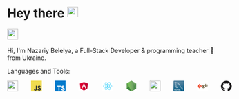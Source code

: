 <h1>Hey there <img style='width: 25px; height: 25px' src='https://camo.githubusercontent.com/d552948e7884c41fde2d32b9221d79f0df2076c7d824aaab954ca93f53d95884/68747470733a2f2f6d656469612e67697068792e636f6d2f6d656469612f6876524a434c467a6361737252346961377a2f67697068792e676966'/> </h1>

<a href='www.linkedin.com/in/назарій-белеля-076a63233'> <img style='width: 25px; height: 25px' src='https://camo.githubusercontent.com/70a7364e4cab5012925da3ac158a64a992e400152b366dbb71b90fef4b4a1264/68747470733a2f2f63646e2e6a7364656c6976722e6e65742f6e706d2f73696d706c652d69636f6e734076332f69636f6e732f6c696e6b6564696e2e737667'/> </a>


Hi, I'm Nazariy Belelya, a Full-Stack Developer & programming teacher 🚀 from Ukraine.

Languages and Tools:

<div style='display: flex; align-items: center; gap: 30px'>
<img style='width: 25px; height: 25px; display: block' src='https://camo.githubusercontent.com/4501903913fc289e8f067487f60632bb80745e26b0f073dc84c48cc5dce9bb9c/68747470733a2f2f63646e2e66726565626965737570706c792e636f6d2f6c6f676f732f6c617267652f32782f77656273746f726d2d69636f6e2d6c6f676f2d706e672d7472616e73706172656e742e706e67'/>
<img style='width: 25px; height: 25px; display: block' src='https://raw.githubusercontent.com/github/explore/80688e429a7d4ef2fca1e82350fe8e3517d3494d/topics/javascript/javascript.png'/>
<img style='width: 25px; height: 25px; display: block' src='https://raw.githubusercontent.com/github/explore/80688e429a7d4ef2fca1e82350fe8e3517d3494d/topics/typescript/typescript.png'/>
<img style='width: 25px; height: 25px; display: block' src='https://raw.githubusercontent.com/github/explore/80688e429a7d4ef2fca1e82350fe8e3517d3494d/topics/angular/angular.png'/>
<img style='width: 25px; height: 25px; display: block' src='https://raw.githubusercontent.com/github/explore/80688e429a7d4ef2fca1e82350fe8e3517d3494d/topics/react/react.png'/>
<img style='width: 25px; height: 25px; display: block' src='https://raw.githubusercontent.com/github/explore/80688e429a7d4ef2fca1e82350fe8e3517d3494d/topics/nodejs/nodejs.png'/>
<img style='width: 25px; height: 25px; display: block' src='https://camo.githubusercontent.com/f20a6299ddbc1ca01755fa3fcf605f9695133d872596d0cad3688ab8196eb26f/68747470733a2f2f313030306c6f676f732e6e65742f77702d636f6e74656e742f75706c6f6164732f323032302f30382f4d6f6e676f44422d456d626c656d2e6a7067'/>
<img style='width: 25px; height: 25px; display: block' src='https://raw.githubusercontent.com/feden2906/icons/main/skils/MySQL.png'/>
<img style='width: 25px; height: 25px; display: block' src='https://raw.githubusercontent.com/github/explore/80688e429a7d4ef2fca1e82350fe8e3517d3494d/topics/git/git.png'/>
<img style='width: 25px; height: 25px; display: block' src='https://raw.githubusercontent.com/github/explore/78df643247d429f6cc873026c0622819ad797942/topics/github/github.png'/>
</div>

